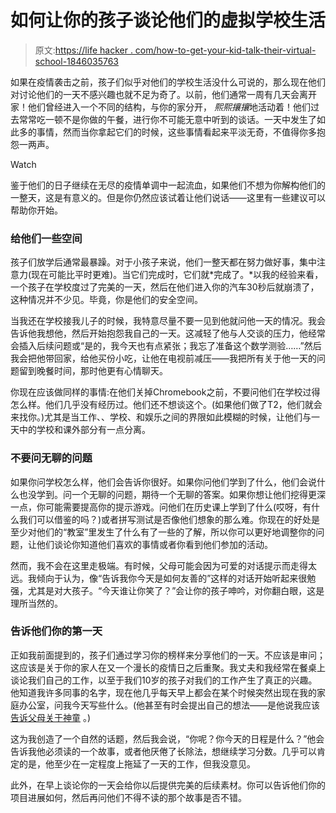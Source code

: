 # 如何让你的孩子谈论他们的虚拟学校生活

> 原文:[https://life hacker . com/how-to-get-your-kid-talk-their-virtual-school-1846035763](https://lifehacker.com/how-to-get-your-kid-to-talk-about-their-virtual-school-1846035763)

如果在疫情袭击之前，孩子们似乎对他们的学校生活没什么可说的，那么现在他们对讨论他们的一天不感兴趣也就不足为奇了。以前，他们通常一周有几天会离开家！他们曾经进入一个不同的结构，与你的家分开， *熙熙攘攘*地活动着！他们过去常常吃一顿不是你做的午餐，进行你不可能无意中听到的谈话。一天中发生了如此多的事情，然而当你拿起它们的时候，这些事情看起来平淡无奇，不值得你多抱怨一两声。

Watch

鉴于他们的日子继续在无尽的疫情单调中一起流血，如果他们不想为你解构他们的一整天，这是有意义的。但是你仍然应该试着让他们说话——这里有一些建议可以帮助你开始。

### 给他们一些空间

孩子们放学后通常最暴躁。对于小孩子来说，他们一整天都在努力做好事，集中注意力(现在可能比平时更难)。当它们完成时，它们就*完成了。*以我的经验来看，一个孩子在学校度过了完美的一天，然后在他们进入你的汽车30秒后就崩溃了，这种情况并不少见。毕竟，你是他们的安全空间。

当我还在学校接我儿子的时候，我特意尽量不要一见到他就问他一天的情况。我会告诉他我想他，然后开始抱怨我自己的一天。这减轻了他与人交谈的压力，他经常会插入后续问题或“是的，我今天也有点紧张；我忘了准备这个数学测验……”然后我会把他带回家，给他买份小吃，让他在电视前减压——我把所有关于他一天的问题留到晚餐时间，那时他更有心情聊天。

你现在应该做同样的事情:在他们关掉Chromebook之前，不要问他们在学校过得怎么样。他们几乎没有经历过。他们还不想谈这个。(如果他们做了T2，他们就会来找你。)尤其是当工作、、学校、和娱乐之间的界限如此模糊的时候，让他们与一天中的学校和课外部分有一点分离。

### 不要问无聊的问题

如果你问学校怎么样，他们会告诉你很好。如果你问他们学到了什么，他们会说什么也没学到。问一个无聊的问题，期待一个无聊的答案。如果你想让他们挖得更深一点，你可能需要提高你的提示游戏。问他们在历史课上学到了什么(哎呀，有什么我们可以借鉴的吗？)或者拼写测试是否像他们想象的那么难。你现在的好处是至少对他们的“教室”里发生了什么有了一些的了解，所以你可以更好地调整你的问题，让他们谈论你知道他们喜欢的事情或者你看到他们参加的活动。

然而，我不会在这里走极端。有时候，父母可能会因为可爱的对话提示而走得太远。我倾向于认为，像“告诉我你今天是如何友善的”这样的对话开始听起来很勉强，尤其是对大孩子。“今天谁让你笑了？”会让你的孩子呻吟，对你翻白眼，这是理所当然的。

### 告诉他们你的第一天

正如我前面提到的，孩子们通过学习你的榜样来分享他们的一天。不应该是审问；这应该是关于你的家人在又一个漫长的疫情日之后重聚。我丈夫和我经常在餐桌上谈论我们自己的工作，以至于我们10岁的孩子对我们的工作产生了真正的兴趣。他知道我许多同事的名字，现在他几乎每天早上都会在某个时候突然出现在我的家庭办公室，问我今天写些什么。(他甚至有时会提出自己的想法——是他说我应该 [告诉父母关于神童](https://offspring.lifehacker.com/this-math-video-game-is-actually-fun-1841432487) 。)

这为我创造了一个自然的话题，然后我会说，“你呢？你今天的日程是什么？”他会告诉我他必须读的一个故事，或者他厌倦了长除法，想继续学习分数。几乎可以肯定的是，他至少在一定程度上拖延了一天的工作，但我没意见。

此外，在早上谈论你的一天会给你以后提供完美的后续素材。你可以告诉他们你的项目进展如何，然后再问他们不得不读的那个故事是否不错。